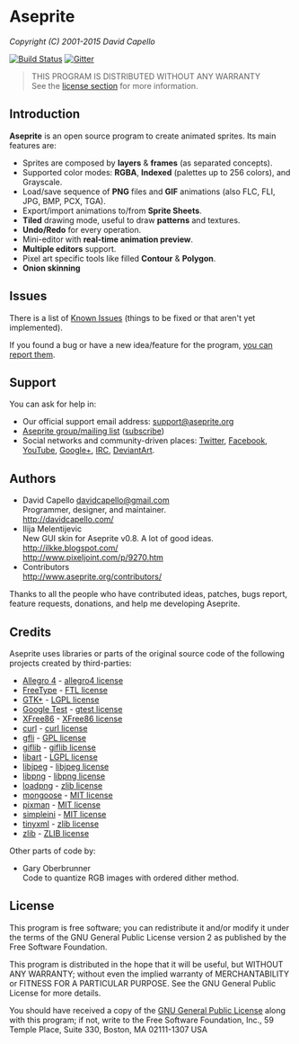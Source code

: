 # Aseprite
*Copyright (C) 2001-2015 David Capello*

[![Build Status](https://travis-ci.org/aseprite/aseprite.svg)](https://travis-ci.org/aseprite/aseprite)
[![Gitter](https://badges.gitter.im/Join%20Chat.svg)](https://gitter.im/aseprite/aseprite?utm_source=badge&utm_medium=badge&utm_campaign=pr-badge&utm_content=badge)

> THIS PROGRAM IS DISTRIBUTED WITHOUT ANY WARRANTY<br/>
> See the [license section](#license) for more information.

## Introduction

**Aseprite** is an open source program to create animated sprites.
Its main features are:

* Sprites are composed by **layers** &amp; **frames** (as separated concepts).
* Supported color modes: **RGBA**, **Indexed** (palettes up to 256
  colors), and Grayscale.
* Load/save sequence of **PNG** files and **GIF** animations (also
  FLC, FLI, JPG, BMP, PCX, TGA).
* Export/import animations to/from **Sprite Sheets**.
* **Tiled** drawing mode, useful to draw **patterns** and textures.
* **Undo/Redo** for every operation.
* Mini-editor with **real-time animation preview**.
* **Multiple editors** support.
* Pixel art specific tools like filled **Contour** &amp; **Polygon**.
* **Onion skinning**

## Issues

There is a list of
[Known Issues](https://github.com/aseprite/aseprite/issues) (things
to be fixed or that aren't yet implemented).

If you found a bug or have a new idea/feature for the program,
[you can report them](https://github.com/aseprite/aseprite/issues/new).

## Support

You can ask for help in:

* Our official support email address: [support@aseprite.org](mailto:support@aseprite.org)
* [Aseprite group/mailing list](http://groups.google.com/group/aseprite-discuss) ([subscribe](mailto:aseprite-discuss+subscribe@googlegroups.com))
* Social networks and community-driven places:
  [Twitter](https://twitter.com/aseprite/),
  [Facebook](https://facebook.com/aseprite/),
  [YouTube](https://www.youtube.com/user/aseprite),
  [Google+](https://plus.google.com/+AsepriteOrg/posts),
  [IRC](http://webchat.freenode.net/?channels=aseprite),
  [DeviantArt](https://aseprite.deviantart.com/).

## Authors

* David Capello [davidcapello@gmail.com](mailto:davidcapello@gmail.com) <br />
  Programmer, designer, and maintainer. <br />
  http://davidcapello.com/
* Ilija Melentijevic <br />
  New GUI skin for Aseprite v0.8. A lot of good ideas. <br />
  http://ilkke.blogspot.com/ <br />
  http://www.pixeljoint.com/p/9270.htm
* Contributors <br />
  http://www.aseprite.org/contributors/

Thanks to all the people who have contributed ideas, patches, bugs
report, feature requests, donations, and help me developing Aseprite.

## Credits

Aseprite uses libraries or parts of the original source code
of the following projects created by third-parties:

* [Allegro 4](http://alleg.sourceforge.net/) - [allegro4 license](https://github.com/aseprite/aseprite/tree/master/docs/licenses/allegro4-LICENSE.txt)
* [FreeType](http://www.freetype.org/) - [FTL license](https://github.com/aseprite/aseprite/tree/master/docs/licenses/FTL.txt)
* [GTK+](http://www.gtk.org/) - [LGPL license](https://github.com/aseprite/aseprite/tree/master/docs/licenses/LGPL-2.1.txt)
* [Google Test](http://code.google.com/p/googletest/) - [gtest license](https://github.com/aseprite/aseprite/tree/master/docs/licenses/gtest-LICENSE.txt)
* [XFree86](http://www.x.org/) - [XFree86 license](https://github.com/aseprite/aseprite/tree/master/docs/licenses/XFree86-LICENSE.txt)
* [curl](http://curl.haxx.se/) - [curl license](https://github.com/aseprite/aseprite/tree/master/docs/licenses/curl-LICENSE.txt)
* [gfli](https://github.com/aseprite/aseprite/blob/master/src/app/file/fli/README) - [GPL license](https://github.com/aseprite/aseprite/tree/master/docs/licenses/GPL.txt)
* [giflib](http://sourceforge.net/projects/giflib/) - [giflib license](https://github.com/aseprite/aseprite/tree/master/docs/licenses/giflib-LICENSE.txt)
* [libart](http://www.levien.com/libart/) - [LGPL license](https://github.com/aseprite/aseprite/tree/master/docs/licenses/LGPL-2.0.txt)
* [libjpeg](http://www.ijg.org/) - [libjpeg license](https://github.com/aseprite/aseprite/tree/master/docs/licenses/libjpeg-LICENSE.txt)
* [libpng](http://www.libpng.org/pub/png/) - [libpng license](https://github.com/aseprite/aseprite/tree/master/docs/licenses/libpng-LICENSE.txt)
* [loadpng](http://tjaden.strangesoft.net/loadpng/) - [zlib license](https://github.com/aseprite/aseprite/tree/master/docs/licenses/ZLIB.txt)
* [mongoose](https://github.com/valenok/mongoose) - [MIT license](https://github.com/valenok/mongoose/blob/master/LICENSE)
* [pixman](http://www.pixman.org/) - [MIT license](http://cgit.freedesktop.org/pixman/plain/COPYING)
* [simpleini](https://github.com/aseprite/simpleini/) - [MIT license](https://github.com/aseprite/simpleini/blob/aseprite/LICENCE.txt)
* [tinyxml](http://www.sourceforge.net/projects/tinyxml) - [zlib license](https://github.com/aseprite/aseprite/tree/master/docs/licenses/ZLIB.txt)
* [zlib](http://www.gzip.org/zlib/) - [ZLIB license](https://github.com/aseprite/aseprite/tree/master/docs/licenses/ZLIB.txt)

Other parts of code by:

* Gary Oberbrunner <br />
  Code to quantize RGB images with ordered dither method.

## License

This program is free software; you can redistribute it and/or modify
it under the terms of the GNU General Public License version 2 as
published by the Free Software Foundation.

This program is distributed in the hope that it will be useful, but
WITHOUT ANY WARRANTY; without even the implied warranty of
MERCHANTABILITY or FITNESS FOR A PARTICULAR PURPOSE.  See the GNU
General Public License for more details.

You should have received a copy of the [GNU General Public License](docs/licenses/GPL.txt)
along with this program; if not, write to the Free Software
Foundation, Inc., 59 Temple Place, Suite 330, Boston, MA 02111-1307
USA
